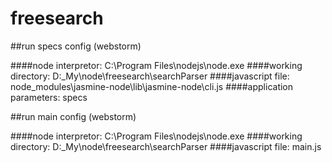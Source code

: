 # freesearch

##run specs config (webstorm)

####node interpretor: C:\Program Files\nodejs\node.exe
####working directory: D:\_My\node\freesearch\searchParser
####javascript file: node_modules\jasmine-node\lib\jasmine-node\cli.js
####application parameters: specs

##run main config (webstorm)

####node interpretor: C:\Program Files\nodejs\node.exe
####working directory: D:\_My\node\freesearch\searchParser
####javascript file: main.js


